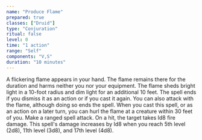 ```yaml
---
name: "Produce Flame"
prepared: true
classes: ["Druid"]
type: "Conjuration"
ritual: false
level: 0
time: "1 action"
range: "Self"
components: "V,S"
duration: "10 minutes"
---
```

A flickering flame appears in your hand. The flame remains there for the duration and harms neither you nor
your equipment. The flame sheds bright light in a 10-foot radius and dim light for an additional 10 feet. The
spell ends if you dismiss it as an action or if you cast it again. You can also attack with the flame, although
doing so ends the spell. When you cast this spell, or as an action on a later turn, you can hurl the flame at a
creature within 30 feet of you. Make a ranged spell attack. On a hit, the target takes Id8 fire damage. This spell's
damage increases by Id8 when you reach 5th level (2d8), 11th level (3d8), and 17th level (4d8).